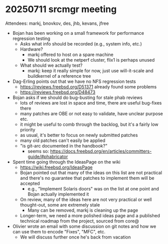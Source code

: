 # 20250711 srcmgr meeting

Attendees: markj, bnovkov, des, jhb, kevans, jfree

- Bojan has been working on a small framework for performance regression testing
  - Asks what info should be recorded (e.g., system info, etc.)
  - Hardware?
    - markj offered to host on a spare machine
    - We should look at the netperf cluster, flix1 is perhaps unused
  - What should we actually test?
    - markj: keep it really simple for now, just use will-it-scale and buildkernel of a reference tree
- Dag-Erling points out that we have no NFS regression tests
  - https://reviews.freebsd.org/D51371 already found some problems
  - https://reviews.freebsd.org/D48473
- Bojan asks if we should do bug-busting for stale phab reviews
  - lots of reviews are lost in space and time, there are useful bug-fixes there
  - many patches are OBE or not easy to validate, have unclear purpose etc.
  - it might be useful to comb through the backlog, but it's a fairly low priority
  - as usual, it's better to focus on newly submitted patches
  - many old patches can't easily be applied
  - "is git-arc documented in the handbook?"
    - seems so: https://docs.freebsd.org/en/articles/committers-guide/#phabricator
- Spent time going through the IdeasPage on the wiki
  - https://wiki.freebsd.org/IdeasPage
  - Bojan pointed out that many of the ideas on this list are not practical and there's
    no guarantee that patches to implement them will be accepted
    - e.g., "Implement Solaris doors" was on the list at one point and Bojan actually implemented it
  - On review, many of the ideas here are not very practical or well thought-out, some are extremely stale
    - Many can be removed, markj is cleaning up the page
  - Longer-term, we need a more polished ideas page and a published technical roadmap from the project, sourced from core@
- Olivier wrote an email with some discussion on git notes and how we can use them to encode "Fixes", "MFC", etc.
  - We will discuss further once he's back from vacation
